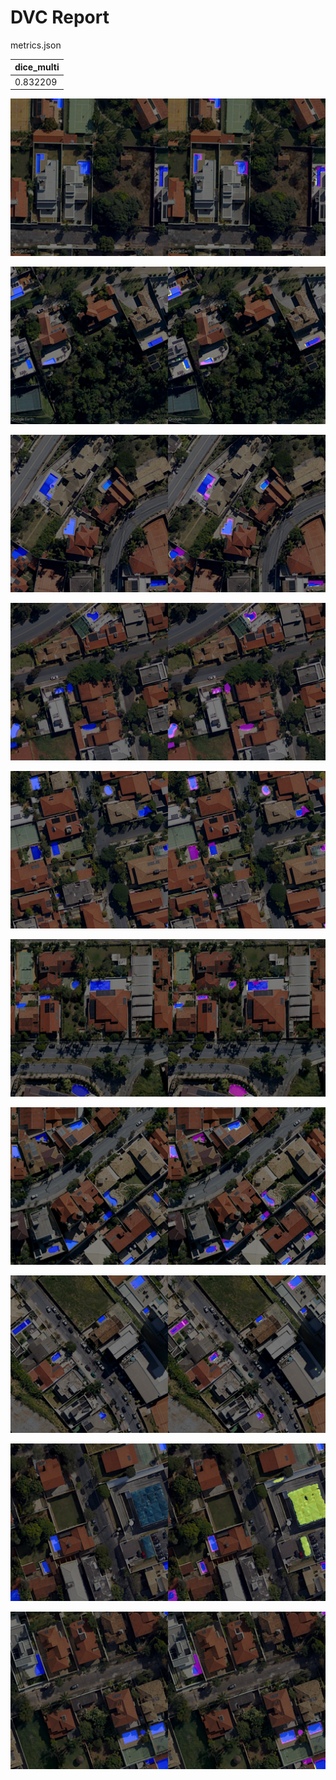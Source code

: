 # DVC Report

metrics.json

|   dice_multi |
|--------------|
|     0.832209 |

![REGION_1-24_1136_2160_0_1024.png](plots/images/REGION_1-24_1136_2160_0_1024.png)

![REGION_2-19_1136_2160_0_1024.png](plots/images/REGION_2-19_1136_2160_0_1024.png)

![REGION_3-25_0_1024_1024_2048.png](plots/images/REGION_3-25_0_1024_1024_2048.png)

![REGION_3-8_0_1024_2816_3840.png](plots/images/REGION_3-8_0_1024_2816_3840.png)

![REGION_3-8_1136_2160_1024_2048.png](plots/images/REGION_3-8_1136_2160_1024_2048.png)

![REGION_4-12_1024_2048_1024_2048.png](plots/images/REGION_4-12_1024_2048_1024_2048.png)

![REGION_4-12_1136_2160_2048_3072.png](plots/images/REGION_4-12_1136_2160_2048_3072.png)

![REGION_4-22_1136_2160_1024_2048.png](plots/images/REGION_4-22_1136_2160_1024_2048.png)

![REGION_5-15_0_1024_1024_2048.png](plots/images/REGION_5-15_0_1024_1024_2048.png)

![REGION_5-15_1024_2048_0_1024.png](plots/images/REGION_5-15_1024_2048_0_1024.png)
